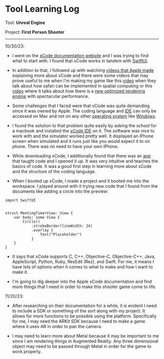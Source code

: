 # Tool Learning Log

Tool: **Unreal Engine**

Project: **First Person Shooter**

---

10/30/23:
* I went on the [xCode documentation website](https://developer.apple.com/documentation/xcode/) and I was trying to find what to start with. I found that xCode works in tandem with [SwiftUI](https://developer.apple.com/xcode/swiftui/).

* In addition to that, I followed up with watching [videos that Apple made](https://developer.apple.com/videos/developer-tools/) explaining more about xCode and there were some videos that may prove useful to me when I'm making my game like this [video](https://developer.apple.com/videos/play/wwdc2023/10279/) when they talk about how safari can be implemented in spatial computing or this [video](https://developer.apple.com/videos/play/wwdc2023/10125/) where it talks about how there is a [new optimized rendering engine](https://developer.apple.com/metal/) with spectacular performance.

* Some challenges that I faced were that xCode was quite demanding since it was owned by Apple. The coding language and [IDE](https://www.google.com/search?q=what+is+an+IDE&oq=what+is+an+IDE&gs_lcrp=EgZjaHJvbWUyCQgAEEUYORiABDIHCAEQABiABDIHCAIQABiABDIHCAMQABiABDIHCAQQABiABDIHCAUQABiABDIHCAYQABiABDIHCAcQABiABDIHCAgQABiABDIHCAkQABiABNIBCDE2MjhqMGo5qAIAsAIA&sourceid=chrome&ie=UTF-8&safe=active&ssui=on) can only be accessed on Mac and not on any other [operating system](https://www.google.com/search?q=What+is+OS%3F&sca_esv=586169444&ei=bL5mZfmHDeDU5NoP5ZCBuAI&ved=0ahUKEwj57fr4r-iCAxVgKlkFHWVIACcQ4dUDCBA&uact=5&oq=What+is+OS%3F&gs_lp=Egxnd3Mtd2l6LXNlcnAiC1doYXQgaXMgT1M_MgsQABiABBiKBRiRAjILEAAYgAQYigUYkQIyCxAAGIAEGIoFGJECMgUQABiABDIFEAAYgAQyBRAAGIAEMgUQABiABDIFEAAYgAQyBRAAGIAEMgUQABiABEjiF1AAWPMVcAV4AJABAJgBU6AB-weqAQIxNrgBA8gBAPgBAcICCxAAGIAEGLEDGIMBwgIREC4YgAQYsQMYgwEYxwEY0QPCAg4QLhiABBixAxjHARjRA8ICCBAAGIAEGLEDwgIREC4YgwEYkQIYsQMYgAQYigXCAgoQABiABBiKBRhDwgILEC4YgAQYxwEY0QPCAg4QABiABBiKBRixAxiDAcICIBAuGIMBGJECGLEDGIAEGIoFGJcFGNwEGN4EGOAE2AEBwgIHEAAYgAQYCsICDhAuGIAEGMcBGK8BGI4FwgINEAAYgAQYigUYsQMYQ8ICEBAAGIAEGIoFGLEDGIMBGEPCAggQABiABBjJA8ICCxAAGIAEGIoFGJIDwgIMEAAYgAQYigUYChhDwgIKEAAYgAQYsQMYCsICDRAAGIAEGLEDGMkDGArCAgsQABiABBiKBRixA-IDBBgAIEGIBgG6BgYIARABGBQ&sclient=gws-wiz-serp&safe=active&ssui=on) like [Windows](https://www.google.com/search?q=Windows+Operating+System&oq=Windows+Operating+System&gs_lcrp=EgZjaHJvbWUyCggAEAAYsQMYgAQyBggBEEUYOTIHCAIQABiABDIHCAMQABiABDIHCAQQABiABDIHCAUQABiABDIHCAYQABiABDIHCAcQABiABDIHCAgQABiABDIHCAkQABiABNIBCDQxNzhqMGo5qAIAsAIA&sourceid=chrome&ie=UTF-8&safe=active&ssui=on).

* I found the solution to that problem quite easily by asking the school for a macbook and installed the [xCode IDE](https://developer.apple.com/xcode/features/) on it. The software was nice to work with and the simulator worked pretty well. It displayed an iPhone screen when simulated and it runs just like you would expect it to on phone. There was no need to have your own iPhone.

* While downloading xCode, I additionally found that there was an [app](https://developer.apple.com/swift-playgrounds/) that taught code and I opened it up. It was very intuitive and teaches the basics of code. It was a good first step in learning more about xCode and the structure of the coding language.

* When I booted up xCode, I made a project and it booted me into the workspace. I played around with it trying new code that I found from the documents like adding a circle into the preview:

```
import SwiftUI


struct MeetingTimerView: View {
    var body: some View {
        Circle()
            .strokeBorder(lineWidth: 24)
            .overlay {
                Text("Placeholder")
            }
    }
}
```
* It says that xCode supports C, C++, Objective-C, Objective-C++, Java, AppleScript, Python, Ruby, ResEdit (Rez), and Swift. For me, it means I have lots of options when it comes to what to make and how I want to make it.

* I'm going to dig deeper into the Apple xCode documentation and find more things that I need in order to make this shooter game come to life.


11/20/23:
* After researching on their documentation for a while, it is evident I need to include a SDK or something of the sort along with my project. It allows for more functions to be possible using the platform. Specifically for me, I may need the ARKit SDK because I need to make a game where it uses AR in order to pan the camera.

* I may need to learn more about Metal because it may be important to me since I am rendering things in Augmented Reality. Any three dimensional object may need to be passed through Metal in order for the game to work properly.


<!--
* Links you used today (websites, videos, etc)
* Things you tried, progress you made, etc
* Challenges, a-ha moments, etc
* Questions you still have
* What you're going to try next
-->
